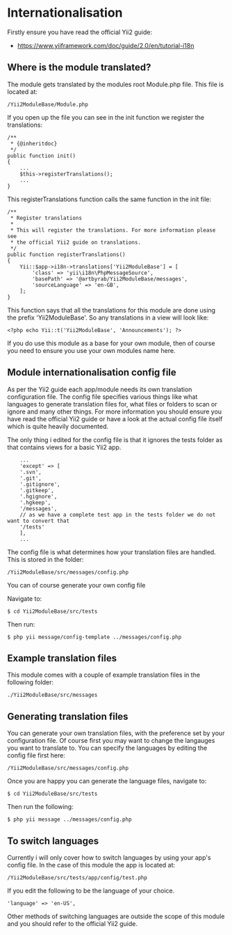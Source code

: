 # Internationalisation

Firstly ensure you have read the official Yii2 guide:
* https://www.yiiframework.com/doc/guide/2.0/en/tutorial-i18n

## Where is the module translated?

The module gets translated by the modules root Module.php file. This file is located at:
```
/Yii2ModuleBase/Module.php
```

If you open up the file you can see in the init function we register the translations:
```
/**
 * {@inheritdoc}
 */
public function init()
{
    ...
    $this->registerTranslations();
    ...
}
```

This registerTranslations function calls the same function in the init file:
```
/**
 * Register translations
 *
 * This will register the translations. For more information please see 
 * the official Yii2 guide on translations.
 */
public function registerTranslations()
{
    Yii::$app->i18n->translations['Yii2ModuleBase'] = [
        'class' => 'yii\i18n\PhpMessageSource',
        'basePath' => '@artbyrab/Yii2ModuleBase/messages',
        'sourceLanguage' => 'en-GB',
    ];
}
```

This function says that all the translations for this module are done using the prefix 'Yii2ModuleBase'. So any translations in a view will look like:
```
<?php echo Yii::t('Yii2ModuleBase', 'Announcements'); ?>
```

If you do use this module as a base for your own module, then of course you need to ensure you use your own modules name here.

## Module internationalisation config file

As per the Yii2 guide each app/module needs its own translation configuration file. The config file specifies various things like what languages to generate translation files for, what files or folders to scan or ignore and many other things. For more information you should ensure you have read the official Yii2 guide or have a look at the actual config file itself which is quite heavily documented.

The only thing i edited for the config file is that it ignores the tests folder as that contains views for a basic Yii2 app.
```
    ...
    'except' => [
    '.svn',
    '.git',
    '.gitignore',
    '.gitkeep',
    '.hgignore',
    '.hgkeep',
    '/messages',
    // as we have a complete test app in the tests folder we do not want to convert that
    '/tests'
    ],
    ...
```

The config file is what determines how your translation files are handled. This is stored in the folder:
```
/Yii2ModuleBase/src/messages/config.php
```

You can of course generate your own config file

Navigate to:
```
$ cd Yii2ModuleBase/src/tests
```

Then run:
```
$ php yii message/config-template ../messages/config.php
```

## Example translation files

This module comes with a couple of example translation files in the following folder:
```
./Yii2ModuleBase/src/messages
```

## Generating translation files

You can generate your own translation files, with the preference set by your configuration file. Of course first you may want to change the langauges you want to translate to. You can specify the languages by editing the config file first here:
```
/Yii2ModuleBase/src/messages/config.php
```

Once you are happy you can generate the language files, navigate to:
```
$ cd Yii2ModuleBase/src/tests
```

Then run the following:
```
$ php yii message ../messages/config.php
```

## To switch languages 

Currently i will only cover how to switch languages by using your app's config file. In the case of this module the app is located at:
```
/Yii2ModuleBase/src/tests/app/config/test.php
```

If you edit the following to be the language of your choice.
```
'language' => 'en-US',
```

Other methods of switching languages are outside the scope of this module and you should refer to the official Yii2 guide.